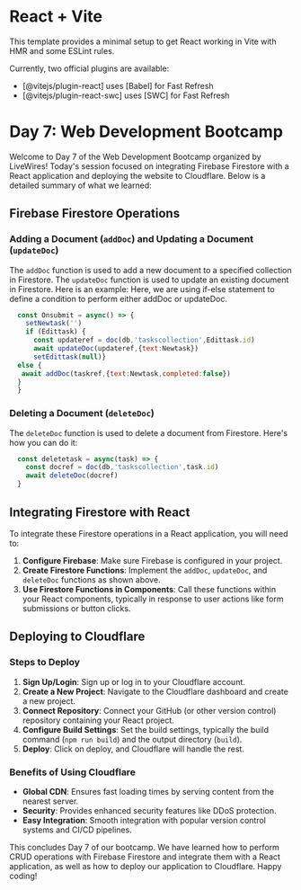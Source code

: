 # React + Vite

This template provides a minimal setup to get React working in Vite with HMR and some ESLint rules.

Currently, two official plugins are available:

- [@vitejs/plugin-react] uses [Babel] for Fast Refresh
- [@vitejs/plugin-react-swc] uses [SWC] for Fast Refresh


# Day 7: Web Development Bootcamp 

Welcome to Day 7 of the Web Development Bootcamp organized by LiveWires! Today's session focused on integrating Firebase Firestore with a React application and deploying the website to Cloudflare. Below is a detailed summary of what we learned:

## Firebase Firestore Operations

### Adding a Document (`addDoc`) and Updating a Document (`updateDoc`)

The `addDoc` function is used to add a new document to a specified collection in Firestore. 
The `updateDoc` function is used to update an existing document in Firestore. Here is an example:
Here, we are using if-else statement to define a condition to perform either addDoc or updateDoc.


```javascript
  const Onsubmit = async() => {
    setNewtask('')
    if (Edittask) {
      const updateref = doc(db,'taskscollection',Edittask.id)
      await updateDoc(updateref,{text:Newtask})
      setEdittask(null)} 
  else {
   await addDoc(taskref,{text:Newtask,completed:false})
  }
  }
```

### Deleting a Document (`deleteDoc`)

The `deleteDoc` function is used to delete a document from Firestore. Here's how you can do it:

```javascript
  const deletetask = async(task) => {
    const docref = doc(db,'taskscollection',task.id)
    await deleteDoc(docref)
  }
```

## Integrating Firestore with React

To integrate these Firestore operations in a React application, you will need to:

1. **Configure Firebase**: Make sure Firebase is configured in your project.
2. **Create Firestore Functions**: Implement the `addDoc`, `updateDoc`, and `deleteDoc` functions as shown above.
3. **Use Firestore Functions in Components**: Call these functions within your React components, typically in response to user actions like form submissions or button clicks.

## Deploying to Cloudflare

### Steps to Deploy

1. **Sign Up/Login**: Sign up or log in to your Cloudflare account.
2. **Create a New Project**: Navigate to the Cloudflare dashboard and create a new project.
3. **Connect Repository**: Connect your GitHub (or other version control) repository containing your React project.
4. **Configure Build Settings**: Set the build settings, typically the build command (`npm run build`) and the output directory (`build`).
5. **Deploy**: Click on deploy, and Cloudflare will handle the rest.

### Benefits of Using Cloudflare

- **Global CDN**: Ensures fast loading times by serving content from the nearest server.
- **Security**: Provides enhanced security features like DDoS protection.
- **Easy Integration**: Smooth integration with popular version control systems and CI/CD pipelines.

This concludes Day 7 of our bootcamp. We have learned how to perform CRUD operations with Firebase Firestore and integrate them with a React application, as well as how to deploy our application to Cloudflare. Happy coding!
